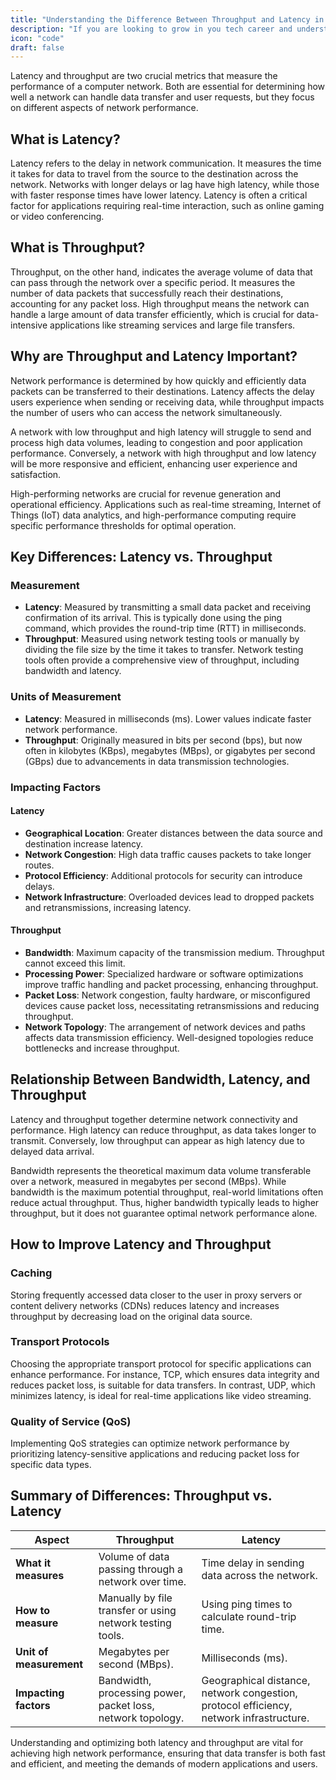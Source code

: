 ```yaml
---
title: "Understanding the Difference Between Throughput and Latency in Network Performance"
description: "If you are looking to grow in you tech career and understand system design indepth, this guide is for you."
icon: "code"
draft: false
---
```


Latency and throughput are two crucial metrics that measure the performance of a computer network. Both are essential for determining how well a network can handle data transfer and user requests, but they focus on different aspects of network performance.

## What is Latency?

Latency refers to the delay in network communication. It measures the time it takes for data to travel from the source to the destination across the network. Networks with longer delays or lag have high latency, while those with faster response times have lower latency. Latency is often a critical factor for applications requiring real-time interaction, such as online gaming or video conferencing.

## What is Throughput?

Throughput, on the other hand, indicates the average volume of data that can pass through the network over a specific period. It measures the number of data packets that successfully reach their destinations, accounting for any packet loss. High throughput means the network can handle a large amount of data transfer efficiently, which is crucial for data-intensive applications like streaming services and large file transfers.

## Why are Throughput and Latency Important?

Network performance is determined by how quickly and efficiently data packets can be transferred to their destinations. Latency affects the delay users experience when sending or receiving data, while throughput impacts the number of users who can access the network simultaneously.

A network with low throughput and high latency will struggle to send and process high data volumes, leading to congestion and poor application performance. Conversely, a network with high throughput and low latency will be more responsive and efficient, enhancing user experience and satisfaction.

High-performing networks are crucial for revenue generation and operational efficiency. Applications such as real-time streaming, Internet of Things (IoT) data analytics, and high-performance computing require specific performance thresholds for optimal operation.

## Key Differences: Latency vs. Throughput

### Measurement

- **Latency**: Measured by transmitting a small data packet and receiving confirmation of its arrival. This is typically done using the ping command, which provides the round-trip time (RTT) in milliseconds.
- **Throughput**: Measured using network testing tools or manually by dividing the file size by the time it takes to transfer. Network testing tools often provide a comprehensive view of throughput, including bandwidth and latency.

### Units of Measurement

- **Latency**: Measured in milliseconds (ms). Lower values indicate faster network performance.
- **Throughput**: Originally measured in bits per second (bps), but now often in kilobytes (KBps), megabytes (MBps), or gigabytes per second (GBps) due to advancements in data transmission technologies.

### Impacting Factors

#### Latency

- **Geographical Location**: Greater distances between the data source and destination increase latency.
- **Network Congestion**: High data traffic causes packets to take longer routes.
- **Protocol Efficiency**: Additional protocols for security can introduce delays.
- **Network Infrastructure**: Overloaded devices lead to dropped packets and retransmissions, increasing latency.

#### Throughput

- **Bandwidth**: Maximum capacity of the transmission medium. Throughput cannot exceed this limit.
- **Processing Power**: Specialized hardware or software optimizations improve traffic handling and packet processing, enhancing throughput.
- **Packet Loss**: Network congestion, faulty hardware, or misconfigured devices cause packet loss, necessitating retransmissions and reducing throughput.
- **Network Topology**: The arrangement of network devices and paths affects data transmission efficiency. Well-designed topologies reduce bottlenecks and increase throughput.

## Relationship Between Bandwidth, Latency, and Throughput

Latency and throughput together determine network connectivity and performance. High latency can reduce throughput, as data takes longer to transmit. Conversely, low throughput can appear as high latency due to delayed data arrival.

Bandwidth represents the theoretical maximum data volume transferable over a network, measured in megabytes per second (MBps). While bandwidth is the maximum potential throughput, real-world limitations often reduce actual throughput. Thus, higher bandwidth typically leads to higher throughput, but it does not guarantee optimal network performance alone.

## How to Improve Latency and Throughput

### Caching

Storing frequently accessed data closer to the user in proxy servers or content delivery networks (CDNs) reduces latency and increases throughput by decreasing load on the original data source.

### Transport Protocols

Choosing the appropriate transport protocol for specific applications can enhance performance. For instance, TCP, which ensures data integrity and reduces packet loss, is suitable for data transfers. In contrast, UDP, which minimizes latency, is ideal for real-time applications like video streaming.

### Quality of Service (QoS)

Implementing QoS strategies can optimize network performance by prioritizing latency-sensitive applications and reducing packet loss for specific data types.

## Summary of Differences: Throughput vs. Latency

| **Aspect**               | **Throughput**                                              | **Latency**                                      |
|--------------------------|-------------------------------------------------------------|--------------------------------------------------|
| **What it measures**     | Volume of data passing through a network over time.         | Time delay in sending data across the network.   |
| **How to measure**       | Manually by file transfer or using network testing tools.   | Using ping times to calculate round-trip time.   |
| **Unit of measurement**  | Megabytes per second (MBps).                                | Milliseconds (ms).                               |
| **Impacting factors**    | Bandwidth, processing power, packet loss, network topology. | Geographical distance, network congestion, protocol efficiency, network infrastructure. |

Understanding and optimizing both latency and throughput are vital for achieving high network performance, ensuring that data transfer is both fast and efficient, and meeting the demands of modern applications and users.